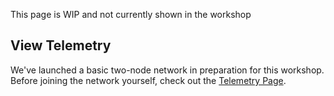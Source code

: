 This page is WIP and not currently shown in the workshop

## View Telemetry
We've launched a basic two-node network in preparation for this workshop. Before joining the network yourself, check out the [Telemetry Page](https://telemetry.polkadot.io/#list/Cumulus%20Testnet).

<!--
## Get Staked
TODO In future iterations of the workshop, there should be a faucet or other means of gaining tokens, and participants should get staked to become actual validators on the relay chain, rather than just full nodes
-->
